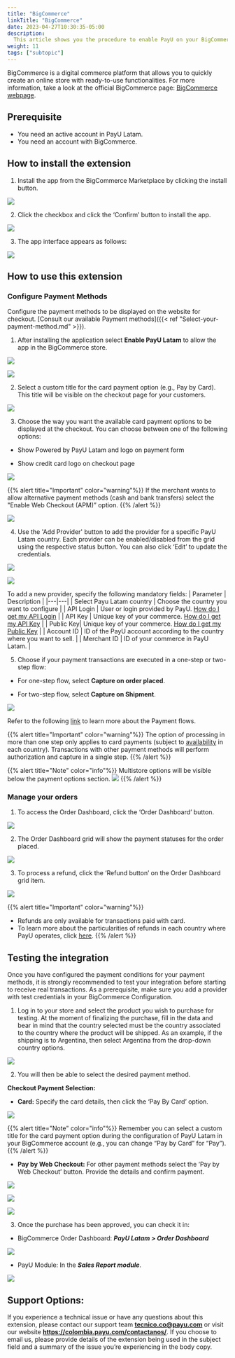 ```yaml
---
title: "BigCommerce"
linkTitle: "BigCommerce"
date: 2023-04-27T10:30:35-05:00
description:
  This article shows you the procedure to enable PayU on your BigCommerce website. 
weight: 11
tags: ["subtopic"]
---
```


BigCommerce is a digital commerce platform that allows you to quickly create an online store with ready-to-use functionalities. For more information, take a look at the official BigCommerce page: [BigCommerce webpage](https://www.bigcommerce.com/press/).

## Prerequisite
* You need an active account in PayU Latam.
* You need an account with BigCommerce.

## How to install the extension
1. Install the app from the BigCommerce Marketplace by clicking the install button.


![](/assets/BigCommerce/Imagen1.png)







2.	Click the checkbox and click the ‘Confirm’ button to install the app.


![](/assets/BigCommerce/Imagen2.png)







3. The app interface appears as follows:


![](/assets/BigCommerce/Imagen3.png)







## How to use this extension
### Configure Payment Methods
Configure the payment methods to be displayed on the website for checkout. [Consult our available Payment methods]({{< ref "Select-your-payment-method.md" >}}).



1. After installing the application select **Enable PayU Latam** to allow the app in the BigCommerce store.  


![](/assets/BigCommerce/Imagen4.png)





![](/assets/BigCommerce/Imagen4B.png)







2. Select a custom title for the card payment option (e.g., Pay by Card). This title will be visible on the checkout page for your customers.  


![](/assets/BigCommerce/Imagen5.png)







3. Choose the way you want the available card payment options to be displayed at the checkout. You can choose between one of the following options:  


*	Show Powered by PayU Latam and logo on payment form

*	Show credit card logo on checkout page


![](/assets/BigCommerce/Imagen6.png)



{{% alert title="Important" color="warning"%}}
If the merchant wants to allow alternative payment methods (cash and bank transfers) select the "Enable Web Checkout (APM)” option.
{{% /alert %}}


![](/assets/BigCommerce/Imagen7.png)







4. Use the 'Add Provider' button to add the provider for a specific PayU Latam country. Each provider can be enabled/disabled from the grid using the respective status button. You can also click ‘Edit’ to update the credentials.


![](/assets/BigCommerce/Imagen8.png)


![](/assets/BigCommerce/Imagen9.png)









To add a new provider, specify the following mandatory fields:
| Parameter | Description |
|---|---|
| Select Payu Latam country | Choose the country you want to configure |
| API Login | User or login provided by PayU. [How do I get my API Login](https://developers.payulatam.com/latam/en/docs/integrations.html#api-key-and-api-login) |
| API Key | Unique key of your commerce. [How do I get my API Key](https://developers.payulatam.com/latam/en/docs/integrations.html#api-key-and-api-login) |
| Public Key| Unique key of your commerce. [How do I get my Public Key](https://developers.payulatam.com/latam/en/docs/integrations.html#api-key-and-api-login) |
| Account ID | ID of the PayU account according to the country where you want to sell. |
| Merchant ID | ID of your commerce in PayU Latam. |














5. Choose if your payment transactions are executed in a one-step or two-step flow: 

* For one-step flow, select **Capture on order placed**.

* For two-step flow, select **Capture on Shipment**.

![](/assets/BigCommerce/Imagen10.png)

Refer to the following [link](https://developers.payulatam.com/latam/en/docs/services/payments.html#payment-flows) to learn more about the Payment flows.

{{% alert title="Important" color="warning"%}}
The option of processing in more than one step only applies to card payments (subject to [availability](https://developers.payulatam.com/latam/en/docs/services/payments.html#payment-flows) in each country). Transactions with other payment methods will perform authorization and capture in a single step.
{{% /alert %}}

{{% alert title="Note" color="info"%}}
Multistore options will be visible below the payment options section.
![](/assets/BigCommerce/Imagen10B.png)
{{% /alert %}} 







### Manage your orders

1. To access the Order Dashboard, click the ‘Order Dashboard’ button.

![](/assets/BigCommerce/Imagen11.png)







2. The Order Dashboard grid will show the payment statuses for the order placed.

![](/assets/BigCommerce/Imagen12.png)







3. To process a refund, click the ‘Refund button’ on the Order Dashboard grid item.

![](/assets/BigCommerce/Imagen13.png)

{{% alert title="Important" color="warning"%}}
* Refunds are only available for transactions paid with card.
* To learn more about the particularities of refunds in each country where PayU operates, click [here](https://developers.payulatam.com/latam/en/payu-module-documentation/payu-operations/refunds-mp.html).
{{% /alert %}}







## Testing the integration 
Once you have configured the payment conditions for your payment methods, it is strongly recommended to test your integration before starting to receive real transactions. As a prerequisite, make sure you add a provider with test credentials in your BigCommerce Configuration.

1. Log in to your store and select the product you wish to purchase for testing. At the moment of finalizing the purchase, fill in the data and bear in mind that the country selected must be the country associated to the country where the product will be shipped. As an example, if the shipping is to Argentina, then select Argentina from the drop-down country options.

![](/assets/BigCommerce/Imagen14.png)







2. You will then be able to select the desired payment method.  

**Checkout Payment Selection:**

*	**Card:** Specify the card details, then click the ‘Pay By Card’ option.

![](/assets/BigCommerce/Imagen15.png)

{{% alert title="Note" color="info"%}}
Remember you can select a custom title for the card payment option during the configuration of PayU Latam in your BigCommerce account (e.g., you can change “Pay by Card” for “Pay”).
{{% /alert %}} 

* **Pay by Web Checkout:** For other payment methods select the ‘Pay by Web Checkout’ button. Provide the details and confirm payment.

![](/assets/BigCommerce/Imagen16.png)

![](/assets/BigCommerce/Imagen17.png)

![](/assets/BigCommerce/Imagen18.png)






3. Once the purchase has been approved, you can check it in:

* BigCommerce Order Dashboard: **_PayU Latam > Order Dashboard_**

![](/assets/BigCommerce/Imagen6.png)

* PayU Module: In the **_Sales Report module_**.

![](/assets/BigCommerce/Imagen19.png)







## Support Options:
If you experience a technical issue or have any questions about this extension, please contact our support team **tecnico.co@payu.com** or visit our website **https://colombia.payu.com/contactanos/**. If you choose to email us, please provide details of the extension being used in the subject field and a summary of the issue you’re experiencing in the body copy.








